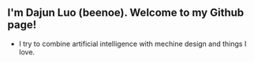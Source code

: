 ## I'm Dajun Luo (beenoe). Welcome to my Github page!

- I try to combine artificial intelligence with mechine design and things I love. 
